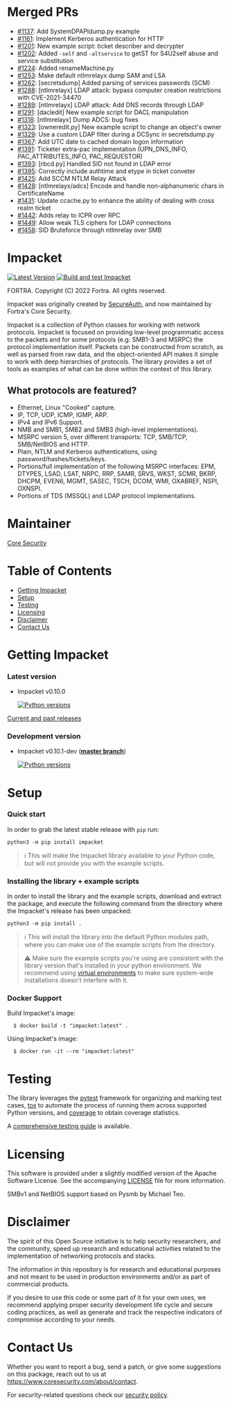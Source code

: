 Merged PRs
==========

* [#1137](https://github.com/SecureAuthCorp/impacket/pull/1137): Add SystemDPAPIdump.py example
* [#1161](https://github.com/SecureAuthCorp/impacket/pull/1161): Implement Kerberos authentication for HTTP
* [#1201](https://github.com/SecureAuthCorp/impacket/pull/1201): New example script: ticket describer and decrypter
* [#1202](https://github.com/SecureAuthCorp/impacket/pull/1202): Added `-self` and `-altservice` to getST for S4U2self abuse and service substitution
* [#1224](https://github.com/SecureAuthCorp/impacket/pull/1224): Added renameMachine.py
* [#1253](https://github.com/SecureAuthCorp/impacket/pull/1253): Make default ntlmrelayx dump SAM and LSA
* [#1262](https://github.com/SecureAuthCorp/impacket/pull/1262): [secretsdump] Added parsing of services passwords (SCM)
* [#1288](https://github.com/SecureAuthCorp/impacket/pull/1288): [ntlmrelayx] LDAP attack: bypass computer creation restrictions with CVE-2021-34470
* [#1289](https://github.com/SecureAuthCorp/impacket/pull/1289): [ntlmrelayx] LDAP attack: Add DNS records through LDAP
* [#1291](https://github.com/SecureAuthCorp/impacket/pull/1291): [dacledit] New example script for DACL manipulation
* [#1318](https://github.com/SecureAuthCorp/impacket/pull/1318): [ntlmrelayx] Dump ADCS: bug fixes
* [#1323](https://github.com/SecureAuthCorp/impacket/pull/1323): [owneredit.py] New example script to change an object's owner
* [#1329](https://github.com/SecureAuthCorp/impacket/pull/1329): Use a custom LDAP filter during a DCSync in secretsdump.py
* [#1367](https://github.com/SecureAuthCorp/impacket/pull/1367): Add UTC date to cached domain logon information
* [#1391](https://github.com/SecureAuthCorp/impacket/pull/1391): Ticketer extra-pac implementation (UPN_DNS_INFO, PAC_ATTRIBUTES_INFO, PAC_REQUESTOR)
* [#1393](https://github.com/SecureAuthCorp/impacket/pull/1393): [rbcd.py] Handled SID not found in LDAP error
* [#1395](https://github.com/SecureAuthCorp/impacket/pull/1395): Correctly include authtime and etype in ticket conveter
* [#1425](https://github.com/SecureAuthCorp/impacket/pull/1425): Add SCCM NTLM Relay Attack
* [#1428](https://github.com/SecureAuthCorp/impacket/pull/1428): [ntlmrelayx/adcs] Encode and handle non-alphanumeric chars in CertificateName
* [#1431](https://github.com/SecureAuthCorp/impacket/pull/1431): Update ccache.py to enhance the ability of dealing with cross realm ticket
* [#1442](https://github.com/SecureAuthCorp/impacket/pull/1442): Adds relay to ICPR over RPC
* [#1449](https://github.com/SecureAuthCorp/impacket/pull/1449): Allow weak TLS ciphers for LDAP connections
* [#1458](https://github.com/SecureAuthCorp/impacket/pull/1458): SID Bruteforce through ntlmrelay over SMB

Impacket
========

[![Latest Version](https://img.shields.io/pypi/v/impacket.svg)](https://pypi.python.org/pypi/impacket/)
[![Build and test Impacket](https://github.com/fortra/impacket/actions/workflows/build_and_test.yml/badge.svg)](https://github.com/fortra/impacket/actions/workflows/build_and_test.yml)

FORTRA. Copyright (C) 2022 Fortra. All rights reserved.

Impacket was originally created by [SecureAuth](https://www.secureauth.com/labs/open-source-tools/impacket), and now maintained by Fortra's Core Security.

Impacket is a collection of Python classes for working with network
protocols. Impacket is focused on providing low-level
programmatic access to the packets and for some protocols (e.g.
SMB1-3 and MSRPC) the protocol implementation itself.
Packets can be constructed from scratch, as well as parsed from 
raw data, and the object-oriented API makes it simple to work with 
deep hierarchies of protocols. The library provides a set of tools
as examples of what can be done within the context of this library.

What protocols are featured?
----------------------------

 * Ethernet, Linux "Cooked" capture.
 * IP, TCP, UDP, ICMP, IGMP, ARP.
 * IPv4 and IPv6 Support.
 * NMB and SMB1, SMB2 and SMB3 (high-level implementations).
 * MSRPC version 5, over different transports: TCP, SMB/TCP, SMB/NetBIOS and HTTP.
 * Plain, NTLM and Kerberos authentications, using password/hashes/tickets/keys.
 * Portions/full implementation of the following MSRPC interfaces: EPM, DTYPES, LSAD, LSAT, NRPC, RRP, SAMR, SRVS, WKST, SCMR, BKRP, DHCPM, EVEN6, MGMT, SASEC, TSCH, DCOM, WMI, OXABREF, NSPI, OXNSPI.
 * Portions of TDS (MSSQL) and LDAP protocol implementations.
 
Maintainer
==========

[Core Security](https://www.coresecurity.com/)


Table of Contents
=================

* [Getting Impacket](#getting-impacket)
* [Setup](#setup)
* [Testing](#testing)
* [Licensing](#licensing)
* [Disclaimer](#disclaimer)
* [Contact Us](#contact-us)

Getting Impacket
================

### Latest version

* Impacket v0.10.0

  [![Python versions](https://img.shields.io/pypi/pyversions/impacket.svg)](https://pypi.python.org/pypi/impacket/)

[Current and past releases](https://github.com/fortra/impacket/releases)

### Development version

* Impacket v0.10.1-dev (**[master branch](https://github.com/fortra/impacket/tree/master)**)

  [![Python versions](https://img.shields.io/badge/python-3.6%20|%203.7%20|%203.8%20|%203.9-blue.svg)](https://github.com/fortra/impacket/tree/master)


Setup
=====

### Quick start

In order to grab the latest stable release with `pip` run:

    python3 -m pip install impacket

> :information_source: This will make the Impacket library available to
your Python code, but will not provide you with the example scripts. 

### Installing the library + example scripts

In order to install the library and the example scripts, download and
extract the package, and execute the following command from the
directory where the Impacket's release has been unpacked:

    python3 -m pip install .

> :information_source: This will install the library into the default Python
modules path, where you can make use of the example scripts from the directory.

> :warning: Make sure the example scripts you're using are consistent with the
library version that's installed in your python environment.
We recommend using [virtual environments](https://docs.python.org/3/library/venv.html) to
make sure system-wide installations doesn't interfere with it.


### Docker Support

Build Impacket's image:

      $ docker build -t "impacket:latest" .

Using Impacket's image:

      $ docker run -it --rm "impacket:latest"

Testing
=======

The library leverages the [pytest](https://docs.pytest.org/) framework for organizing
and marking test cases, [tox](https://tox.readthedocs.io/) to automate the process of
running them across supported Python versions, and [coverage](https://coverage.readthedocs.io/)
to obtain coverage statistics.

A [comprehensive testing guide](TESTING.md) is available.


Licensing
=========

This software is provided under a slightly modified version of
the Apache Software License. See the accompanying [LICENSE](LICENSE) file for
more information.

SMBv1 and NetBIOS support based on Pysmb by Michael Teo.

Disclaimer
==========

The spirit of this Open Source initiative is to help security researchers,
and the community, speed up research and educational activities related to
the implementation of networking protocols and stacks.

The information in this repository is for research and educational purposes
and not meant to be used in production environments and/or as part
of commercial products.

If you desire to use this code or some part of it for your own uses, we
recommend applying proper security development life cycle and secure coding
practices, as well as generate and track the respective indicators of
compromise according to your needs.


Contact Us
==========

Whether you want to report a bug, send a patch, or give some suggestions
on this package, reach out to us at https://www.coresecurity.com/about/contact.

For security-related questions check our [security policy](SECURITY.md).
